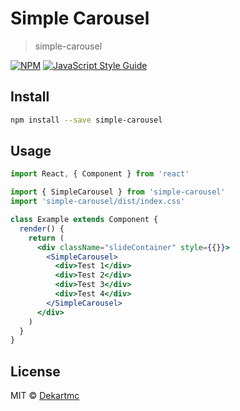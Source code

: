 # Simple Carousel

> simple-carousel

[![NPM](https://img.shields.io/npm/v/simple-carousel.svg)](https://www.npmjs.com/package/simple-carousel) [![JavaScript Style Guide](https://img.shields.io/badge/code_style-standard-brightgreen.svg)](https://standardjs.com)

## Install

```bash
npm install --save simple-carousel
```

## Usage

```jsx
import React, { Component } from 'react'

import { SimpleCarousel } from 'simple-carousel'
import 'simple-carousel/dist/index.css'

class Example extends Component {
  render() {
    return (
      <div className="slideContainer" style={{}}>
        <SimpleCarousel>
          <div>Test 1</div>
          <div>Test 2</div>
          <div>Test 3</div>
          <div>Test 4</div>
        </SimpleCarousel>
      </div>
    )
  }
}
```

## License

MIT © [Dekartmc](https://github.com/Dekartmc)
